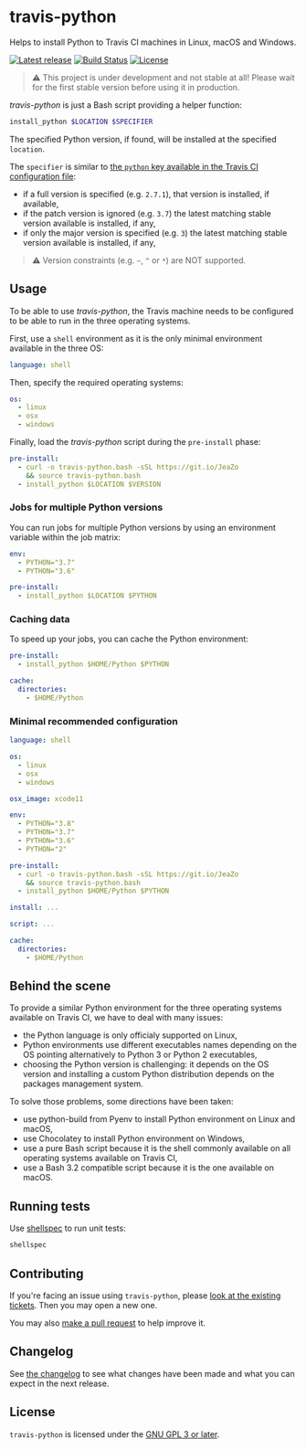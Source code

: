 travis-python
=============
Helps to install Python to Travis CI machines in Linux, macOS and Windows.

[![Latest release][release-badge]][ci]
[![Build Status][ci-badge]][ci]
[![License][license-badge]][license]

> :warning: This project is under development and not stable at all! Please
> wait for the first stable version before using it in production.

_travis-python_ is just a Bash script providing a helper function:

```bash
install_python $LOCATION $SPECIFIER
```

The specified Python version, if found, will be installed at the specified
`location`.

The `specifier` is similar to [the `python` key available in the Travis CI configuration file][travis-python-versions]:

 - if a full version is specified (e.g. `2.7.1`), that version is installed, if
   available,
 - if the patch version is ignored (e.g. `3.7`) the latest matching stable
   version available is installed, if any,
 - if only the major version is specified (e.g. `3`) the latest matching
   stable version available is installed, if any,

> :warning: Version constraints (e.g. `~`, `^` or `*`) are NOT supported.

Usage
-----

To be able to use _travis-python_, the Travis machine needs to be configured
to be able to run in the three operating systems.

First, use a `shell` environment as it is the only minimal environment available
in the three OS:

```yaml
language: shell
```

Then, specify the required operating systems:

```yaml
os:
  - linux
  - osx
  - windows
```

Finally, load the _travis-python_ script during the `pre-install` phase:

```yaml
pre-install:
  - curl -o travis-python.bash -sSL https://git.io/JeaZo
    && source travis-python.bash
  - install_python $LOCATION $VERSION
```

### Jobs for multiple Python versions

You can run jobs for multiple Python versions by using an environment variable
within the job matrix:

```yaml
env:
  - PYTHON="3.7"
  - PYTHON="3.6"

pre-install:
  - install_python $LOCATION $PYTHON
```

### Caching data

To speed up your jobs, you can cache the Python environment:

```yaml
pre-install:
  - install_python $HOME/Python $PYTHON

cache:
  directories:
    - $HOME/Python
```

### Minimal recommended configuration

```yaml
language: shell

os:
  - linux
  - osx
  - windows

osx_image: xcode11

env:
  - PYTHON="3.8"
  - PYTHON="3.7"
  - PYTHON="3.6"
  - PYTHON="2"

pre-install:
  - curl -o travis-python.bash -sSL https://git.io/JeaZo
    && source travis-python.bash
  - install_python $HOME/Python $PYTHON

install: ...

script: ...

cache:
  directories:
    - $HOME/Python
```

Behind the scene
----------------

To provide a similar Python environment for the three operating systems
available on Travis CI, we have to deal with many issues:

 - the Python language is only officialy supported on Linux,
 - Python environments use different executables names depending on the OS
   pointing alternatively to Python 3 or Python 2 executables,
 - choosing the Python version is challenging: it depends on the OS version and
   installing a custom Python distribution depends on the packages management
   system.

To solve those problems, some directions have been taken:

 - use python-build from Pyenv to install Python environment on Linux and macOS,
 - use Chocolatey to install Python environment on Windows,
 - use a pure Bash script because it is the shell commonly available on all
   operating systems available on Travis CI,
 - use a Bash 3.2 compatible script because it is the one available on macOS.

Running tests
-------------

Use [shellspec] to run unit tests:

```bash
shellspec
```

Contributing
------------

If you're facing an issue using `travis-python`, please [look at the existing
tickets]. Then you may open a new one.

You may also [make a pull request] to help improve it.

Changelog
---------

See [the changelog] to see what changes have been made and what you can expect
in the next release.

License
-------

`travis-python` is licensed under the [GNU GPL 3 or later][license].

[license]: https://github.com/neimad/travis-python/blob/master/LICENSE.md
[the changelog]: CHANGELOG.md
[ci]: https://travis-ci.org/neimad/travis-python
[ci-badge]: https://img.shields.io/travis/neimad/travis-python?style=flat-square
[release-badge]: https://img.shields.io/github/v/tag/neimad/travis-python?sort=semver&style=flat-square

[license-badge]: https://img.shields.io/github/license/neimad/travis-python?style=flat-square
[look at the existing tickets]: https://github.com/neimad/travis-python/issues
[make a pull request]: https://github.com/neimad/travis-python/pulls
[travis-python-versions]: https://docs.travis-ci.com/user/languages/python/#specifying-python-versions
[shellspec]: https://shellspec.info
